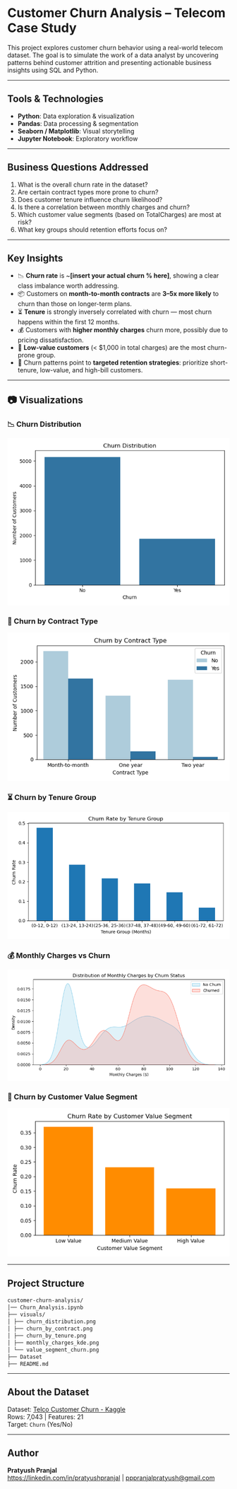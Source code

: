 # Customer Churn Analysis – Telecom Case Study

This project explores customer churn behavior using a real-world telecom dataset. The goal is to simulate the work of a data analyst by uncovering patterns behind customer attrition and presenting actionable business insights using SQL and Python.

---

## Tools & Technologies

- **Python**: Data exploration & visualization
- **Pandas**: Data processing & segmentation
- **Seaborn / Matplotlib**: Visual storytelling
- **Jupyter Notebook**: Exploratory workflow

---

## Business Questions Addressed

1. What is the overall churn rate in the dataset?
2. Are certain contract types more prone to churn?
3. Does customer tenure influence churn likelihood?
4. Is there a correlation between monthly charges and churn?
5. Which customer value segments (based on TotalCharges) are most at risk?
6. What key groups should retention efforts focus on?

---

## Key Insights

- 📉 **Churn rate** is ~**[insert your actual churn % here]**, showing a clear class imbalance worth addressing.
- 📦 Customers on **month-to-month contracts** are **3–5x more likely** to churn than those on longer-term plans.
- ⏳ **Tenure** is strongly inversely correlated with churn — most churn happens within the first 12 months.
- 💰 Customers with **higher monthly charges** churn more, possibly due to pricing dissatisfaction.
- 💸 **Low-value customers** (< $1,000 in total charges) are the most churn-prone group.
- 🎯 Churn patterns point to **targeted retention strategies**: prioritize short-tenure, low-value, and high-bill customers.

---

## 📷 Visualizations

### 📉 Churn Distribution  
![Churn Distribution](visuals/churn_distribution.png)

### 📝 Churn by Contract Type  
![Churn by Contract](visuals/churn_by_contract.png)

### ⏳ Churn by Tenure Group  
![Churn by Tenure](visuals/churn_by_tenure.png)

### 💰 Monthly Charges vs Churn  
![Monthly Charges KDE](visuals/monthly_charges_kde.png)

### 🧮 Churn by Customer Value Segment  
![Value Segment Churn](visuals/value_segment_churn.png)

---

## Project Structure

```
customer-churn-analysis/
│── Churn_Analysis.ipynb
├── visuals/
│ ├── churn_distribution.png
│ ├── churn_by_contract.png
│ ├── churn_by_tenure.png
│ ├── monthly_charges_kde.png
│ └── value_segment_churn.png
├── Dataset
├── README.md
```


---

## About the Dataset

Dataset: [Telco Customer Churn - Kaggle](https://www.kaggle.com/datasets/blastchar/telco-customer-churn)  
Rows: 7,043 | Features: 21  
Target: `Churn` (Yes/No)

---

## Author

**Pratyush Pranjal**  
https://linkedin.com/in/pratyushpranjal | pppranjalpratyush@gmail.com

